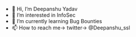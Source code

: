 - 👋 Hi, I’m Deepanshu Yadav
- 👀 I’m interested in InfoSec
- 🌱 I’m currently learning Bug Bounties
- 📫 How to reach me-> twitter-> @Deepanshu_ssl

<!---
Deepanshu-Yadav1/Deepanshu-Yadav1 is a ✨ special ✨ repository because its `README.md` (this file) appears on your GitHub profile.
You can click the Preview link to take a look at your changes.
--->
